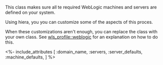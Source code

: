 This class makes sure all te required WebLogic machines and servers are defined on your system.

Using hiera, you you can customize some of the aspects of this proces.

When these customizations aren't enough, you can replace the class with your own class. See [wls_profile::weblogic](./weblogic.html) for an explanation on how to do this.


<%- include_attributes [
  :domain_name,
  :servers,
  :server_defaults,
  :machine_defaults,
] %>
